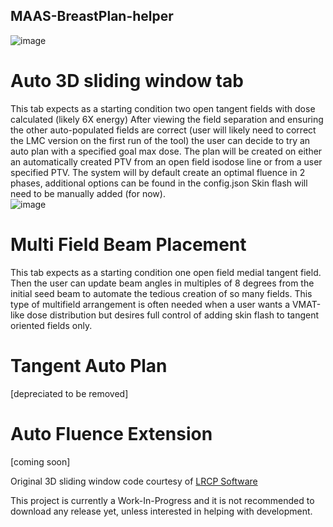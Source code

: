 ## MAAS-BreastPlan-helper
![image](https://github.com/Varian-MedicalAffairsAppliedSolutions/MAAS-BreastPlan-helper/assets/78000769/f537bdb0-d666-4242-babf-6839fbd1df2b)
# Auto 3D sliding window tab
This tab expects as a starting condition two open tangent fields with dose calculated (likely 6X energy)
After viewing the field separation and ensuring the other auto-populated fields are correct (user will likely need to correct the LMC version on the first run of the tool) the user can decide to try an auto plan with a specified goal max dose.  The plan will be created on either an automatically created PTV from an open field isodose line or from a user specified PTV.
The system will by default create an optimal fluence in 2 phases, additional options can be found in the config.json
Skin flash will need to be manually added (for now).
<br>
![image](https://github.com/Varian-MedicalAffairsAppliedSolutions/MAAS-BreastPlan-helper/assets/78000769/69df09a9-b0df-4df4-8a70-42ca479082d5)
# Multi Field Beam Placement
This tab expects as a starting condition one open field medial tangent field.  Then the user can update beam angles in multiples of 8 degrees from the initial seed beam to automate the tedious creation of so many fields.  This type of multifield arrangement is often needed when a user wants a VMAT-like dose distribution but desires full control of adding skin flash to tangent oriented fields only. 
<br>
# Tangent Auto Plan
[depreciated to be removed]
<br>
# Auto Fluence Extension
[coming soon]

Original 3D sliding window code courtesy of [LRCP Software](https://github.com/cancerhackr)

This project is currently a Work-In-Progress and it is not recommended to download any release yet, unless interested in helping with development.
